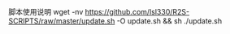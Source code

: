 脚本使用说明
wget -nv https://github.com/lsl330/R2S-SCRIPTS/raw/master/update.sh -O update.sh && sh ./update.sh
